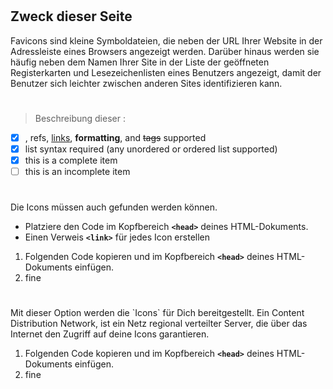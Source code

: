 #
## Zweck dieser Seite

Favicons sind kleine Symboldateien, die neben der URL Ihrer Website in der Adressleiste eines Browsers angezeigt werden. Darüber hinaus werden sie häufig neben dem Namen Ihrer Site in der Liste der geöffneten Registerkarten und Lesezeichenlisten eines Benutzers angezeigt, damit der Benutzer sich leichter zwischen anderen Sites identifizieren kann.

#

> Beschreibung dieser :

- [x] , refs, [links](), **formatting**, and <del>tags</del> supported
- [x] list syntax required (any unordered or ordered list supported)
- [x] this is a complete item
- [ ] this is an incomplete item

#

Die Icons müssen auch gefunden werden können.
+ Platziere den Code im Kopfbereich <strong>```<head>```</strong> deines HTML-Dokuments.
+ Einen Verweis <strong>```<link>```</strong> für jedes Icon erstellen

1) Folgenden Code kopieren und im Kopfbereich <strong>```<head>```</strong> deines HTML-Dokuments einfügen.<br>
2) fine

#

<p>
Mit dieser Option werden die `Icons` für Dich bereitgestellt. Ein Content Distribution Network, ist ein Netz regional verteilter Server, die über das Internet den Zugriff auf deine Icons garantieren. 
</p>

1) Folgenden Code kopieren und im Kopfbereich <strong>```<head>```</strong> deines HTML-Dokuments einfügen.<br>
2) fine

#